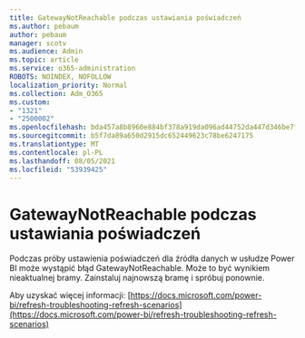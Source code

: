 ```yaml
---
title: GatewayNotReachable podczas ustawiania poświadczeń
ms.author: pebaum
author: pebaum
manager: scotv
ms.audience: Admin
ms.topic: article
ms.service: o365-administration
ROBOTS: NOINDEX, NOFOLLOW
localization_priority: Normal
ms.collection: Adm_O365
ms.custom:
- "1321"
- "2500002"
ms.openlocfilehash: bda457a8b8960e884bf378a919da096ad44752da447d346be7f0b1c435a9dcb0
ms.sourcegitcommit: b5f7da89a650d2915dc652449623c78be6247175
ms.translationtype: MT
ms.contentlocale: pl-PL
ms.lasthandoff: 08/05/2021
ms.locfileid: "53939425"
---
```

# <a name="gatewaynotreachable-when-setting-credentials"></a>GatewayNotReachable podczas ustawiania poświadczeń

Podczas próby ustawienia poświadczeń dla źródła danych w usłudze Power BI może wystąpić błąd GatewayNotReachable. Może to być wynikiem nieaktualnej bramy. Zainstaluj najnowszą bramę i spróbuj ponownie.

Aby uzyskać więcej informacji: [https://docs.microsoft.com/power-bi/refresh-troubleshooting-refresh-scenarios](https://docs.microsoft.com/power-bi/refresh-troubleshooting-refresh-scenarios)

